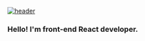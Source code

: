 [![header](https://github.com/RuslanSedov/RuslanSedov/blob/main/ReadmeGif.gif)](#)

### Hello! I'm front-end React developer.

<!-- Обо мне

Pet-проекты:

Мой стек веб-технологий

Найти меня: -->
